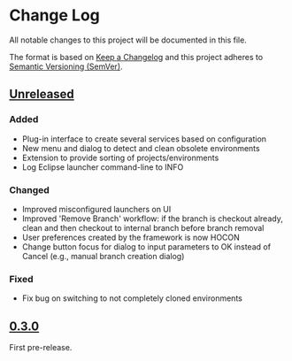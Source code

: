 # Change Log
All notable changes to this project will be documented in this file.

The format is based on [Keep a Changelog](http://keepachangelog.com/en/1.0.0/)
and this project adheres to [Semantic Versioning (SemVer)](http://semver.org/).

## [Unreleased]

### Added

* Plug-in interface to create several services based on configuration
* New menu and dialog to detect and clean obsolete environments
* Extension to provide sorting of projects/environments
* Log Eclipse launcher command-line to INFO

### Changed

* Improved misconfigured launchers on UI
* Improved 'Remove Branch' workflow: if the branch is checkout already, clean and then checkout to internal branch before branch removal
* User preferences created by the framework is now HOCON
* Change button focus for dialog to input parameters to OK instead of Cancel (e.g., manual branch creation dialog)

### Fixed

* Fix bug on switching to not completely cloned environments


## [0.3.0]

First pre-release.


[Unreleased]: https://github.com/aposin/gem/tree/main
[0.3.0]: https://github.com/aposin/gem/releases/tag/v0.3.0

